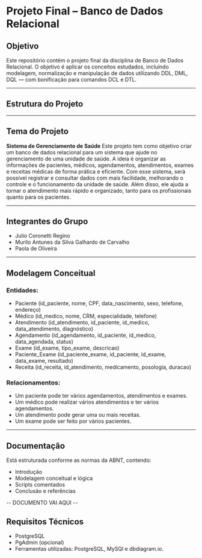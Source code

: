 # Projeto Final – Banco de Dados Relacional

## Objetivo
Este repositório contém o projeto final da disciplina de Banco de Dados Relacional. O objetivo é aplicar os conceitos estudados, incluindo modelagem, normalização e manipulação de dados utilizando DDL, DML, DQL — com bonificação para comandos DCL e DTL.

---
## Estrutura do Projeto
---

## Tema do Projeto
**Sistema de Gerenciamento de Saúde**
Este projeto tem como objetivo criar um banco de dados relacional para um sistema que ajude no gerenciamento de uma unidade de saúde. A ideia é organizar as informações de pacientes, médicos, agendamentos, atendimentos, exames e receitas médicas de forma prática e eficiente.
Com esse sistema, será possível registrar e consultar dados com mais facilidade, melhorando o controle e o funcionamento da unidade de saúde. Além disso, ele ajuda a tornar o atendimento mais rápido e organizado, tanto para os profissionais quanto para os pacientes.

---

## Integrantes do Grupo
- Julio Coronetti Regino 
- Murilo Antunes da Silva Galhardo de Carvalho  
- Paola de Oliveira

---

## Modelagem Conceitual

### Entidades:
- Paciente (id_paciente, nome, CPF, data_nascimento, sexo, telefone, endereço)
- Médico (id_medico, nome, CRM, especialidade, telefone)
- Atendimento (id_atendimento, id_paciente, id_medico, data_atendimento, diagnóstico)
- Agendamento (id_agendamento, id_paciente, id_medico, data_agendada, status)
- Exame (id_exame, tipo_exame, descricao)
- Paciente_Exame (id_paciente_exame, id_paciente, id_exame, data_exame, resultado)
- Receita (id_receita, id_atendimento, medicamento, posologia, duracao)

### Relacionamentos:
- Um paciente pode ter vários agendamentos, atendimentos e exames.
- Um médico pode realizar vários atendimentos e ter vários agendamentos.
- Um atendimento pode gerar uma ou mais receitas.
- Um exame pode ser feito por vários pacientes.
  
---

## Documentação

Está estruturada conforme as normas da ABNT, contendo:

- Introdução
- Modelagem conceitual e lógica
- Scripts comentados
- Conclusão e referências

-- DOCUMENTO VAI AQUI -- 

## Requisitos Técnicos

- PostgreSQL
- PgAdmin (opcional)
- Ferramentas utilizadas:
PostgreSQL, MySQl e dbdiagram.io.
